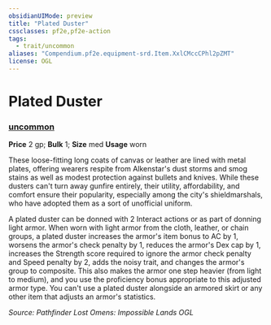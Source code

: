 ```yaml
---
obsidianUIMode: preview
title: "Plated Duster"
cssclasses: pf2e,pf2e-action
tags:
  - trait/uncommon
aliases: "Compendium.pf2e.equipment-srd.Item.XxlCMccCPhl2pZMT"
license: OGL
---
```

# Plated Duster

### [uncommon](uncommon.md "Uncommon Rarity Trait")


**Price** 2 gp; 
**Bulk** 1; **Size** med
**Usage** worn

These loose-fitting long coats of canvas or leather are lined with metal plates, offering wearers respite from Alkenstar's dust storms and smog stains as well as modest protection against bullets and knives. While these dusters can't turn away gunfire entirely, their utility, affordability, and comfort ensure their popularity, especially among the city's shieldmarshals, who have adopted them as a sort of unofficial uniform.

A plated duster can be donned with 2 Interact actions or as part of donning light armor. When worn with light armor from the cloth, leather, or chain groups, a plated duster increases the armor's item bonus to AC by 1, worsens the armor's check penalty by 1, reduces the armor's Dex cap by 1, increases the Strength score required to ignore the armor check penalty and Speed penalty by 2, adds the noisy trait, and changes the armor's group to composite. This also makes the armor one step heavier (from light to medium), and you use the proficiency bonus appropriate to this adjusted armor type. You can't use a plated duster alongside an armored skirt or any other item that adjusts an armor's statistics.

*Source: Pathfinder Lost Omens: Impossible Lands*
*OGL*